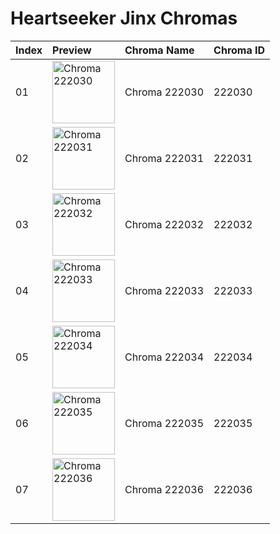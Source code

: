 # Heartseeker Jinx Chromas

| Index | Preview | Chroma Name | Chroma ID |
|:---|:---|:---|:---|
| 01 | <img src='https://raw.communitydragon.org/latest/plugins/rcp-be-lol-game-data/global/default/v1/champion-chroma-images/222/222030.png' alt='Chroma 222030' width='100'> | Chroma 222030 | 222030 |
| 02 | <img src='https://raw.communitydragon.org/latest/plugins/rcp-be-lol-game-data/global/default/v1/champion-chroma-images/222/222031.png' alt='Chroma 222031' width='100'> | Chroma 222031 | 222031 |
| 03 | <img src='https://raw.communitydragon.org/latest/plugins/rcp-be-lol-game-data/global/default/v1/champion-chroma-images/222/222032.png' alt='Chroma 222032' width='100'> | Chroma 222032 | 222032 |
| 04 | <img src='https://raw.communitydragon.org/latest/plugins/rcp-be-lol-game-data/global/default/v1/champion-chroma-images/222/222033.png' alt='Chroma 222033' width='100'> | Chroma 222033 | 222033 |
| 05 | <img src='https://raw.communitydragon.org/latest/plugins/rcp-be-lol-game-data/global/default/v1/champion-chroma-images/222/222034.png' alt='Chroma 222034' width='100'> | Chroma 222034 | 222034 |
| 06 | <img src='https://raw.communitydragon.org/latest/plugins/rcp-be-lol-game-data/global/default/v1/champion-chroma-images/222/222035.png' alt='Chroma 222035' width='100'> | Chroma 222035 | 222035 |
| 07 | <img src='https://raw.communitydragon.org/latest/plugins/rcp-be-lol-game-data/global/default/v1/champion-chroma-images/222/222036.png' alt='Chroma 222036' width='100'> | Chroma 222036 | 222036 |
